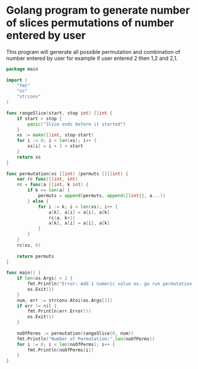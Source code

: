 # Golang program to generate number of slices permutations of number entered by user
This program will generate all possible permutation and combination of number entered by user for example if user entered 2 then 1,2 and 2,1.

``` go
package main
  
import (
    "fmt"
    "os"
    "strconv"
)
  
func rangeSlice(start, stop int) []int {
    if start > stop {
        panic("Slice ends before it started")
    }
    xs := make([]int, stop-start)
    for i := 0; i < len(xs); i++ {
        xs[i] = i + 1 + start
    }
    return xs
}
  
func permutation(xs []int) (permuts [][]int) {
    var rc func([]int, int)
    rc = func(a []int, k int) {
        if k == len(a) {
            permuts = append(permuts, append([]int{}, a...))
        } else {
            for i := k; i < len(xs); i++ {
                a[k], a[i] = a[i], a[k]
                rc(a, k+1)
                a[k], a[i] = a[i], a[k]
            }
        }
    }
    rc(xs, 0)
  
    return permuts
}
  
func main() {
    if len(os.Args) < 2 {
        fmt.Println("Error: Add 1 numeric value ex. go run permutation.go 2")
        os.Exit(1)
    }
    num, err := strconv.Atoi(os.Args[1])
    if err != nil {
        fmt.Println(err.Error())
        os.Exit(1)
    }
  
    noOfPerms := permutation(rangeSlice(0, num))
    fmt.Println("Number of Permutation:",len(noOfPerms))
    for i := 0; i < len(noOfPerms); i++ {
        fmt.Println(noOfPerms[i])
    }
}
```